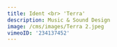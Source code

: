 ```yaml
---
title: Ident <br> 'Terra'
description: Music & Sound Design
image: /cms/images/Terra 2.jpeg
vimeoID: '234137452'
---
```






